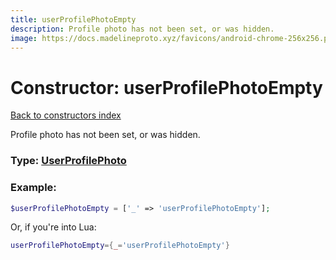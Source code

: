 ```yaml
---
title: userProfilePhotoEmpty
description: Profile photo has not been set, or was hidden.
image: https://docs.madelineproto.xyz/favicons/android-chrome-256x256.png
---
```

# Constructor: userProfilePhotoEmpty  
[Back to constructors index](index.md)



Profile photo has not been set, or was hidden.




### Type: [UserProfilePhoto](../types/UserProfilePhoto.md)


### Example:

```php
$userProfilePhotoEmpty = ['_' => 'userProfilePhotoEmpty'];
```  


Or, if you're into Lua:

```lua
userProfilePhotoEmpty={_='userProfilePhotoEmpty'}

```


